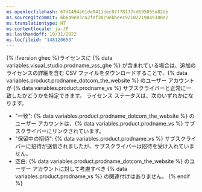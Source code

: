```yaml
---
ms.openlocfilehash: 67d1494a61de0411dec87f78177cd695055e82db
ms.sourcegitcommit: 6b649e03ca2fef38c9ebbeec92102219849380e2
ms.translationtype: HT
ms.contentlocale: ja-JP
ms.lasthandoff: 10/31/2022
ms.locfileid: "148120653"
---
```

{% ifversion ghec %}ライセンスに {% data variables.visual_studio.prodname_vss_ghe %} が含まれている場合は、追加のライセンスの詳細を含む CSV ファイルをダウンロードすることで、{% data variables.product.prodname_dotcom_the_website %} のユーザー アカウントが {% data variables.product.prodname_vs %} サブスクライバーと正常に一致したかどうかを特定できます。 ライセンス ステータスは、次のいずれかになります。
- "一致": {% data variables.product.prodname_dotcom_the_website %} のユーザー アカウントは、{% data variables.product.prodname_vs %} サブスクライバーにリンクされています。
- "保留中の招待": {% data variables.product.prodname_vs %} サブスクライバーに招待が送信されましたが、サブスクライバーは招待を受け入れていません。 
- 空白: {% data variables.product.prodname_dotcom_the_website %} のユーザー アカウントに対して考慮すべき {% data variables.product.prodname_vs %} の関連付けはありません。
{% endif %}
